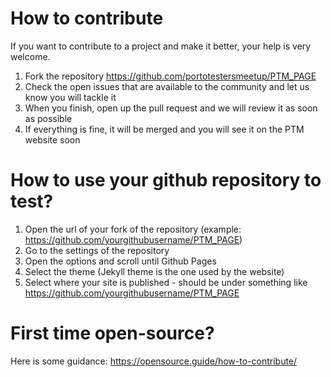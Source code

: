 
# How to contribute

If you want to contribute to a project and make it better, your help is very welcome.

1. Fork the repository https://github.com/portotestersmeetup/PTM_PAGE
2. Check the open issues that are available to the community and let us know you will tackle it
3. When you finish, open up the pull request and we will review it as soon as possible
4. If everything is fine, it will be merged and you will see it on the PTM website soon

# How to use your github repository to test?

1. Open the url of your fork of the repository (example: https://github.com/yourgithubusername/PTM_PAGE)
2. Go to the settings of the repository
3. Open the options and scroll until Github Pages
4. Select the theme (Jekyll theme is the one used by the website)
5. Select where your site is published - should be under something like https://github.com/yourgithubusername/PTM_PAGE

# First time open-source?

Here is some guidance: https://opensource.guide/how-to-contribute/
